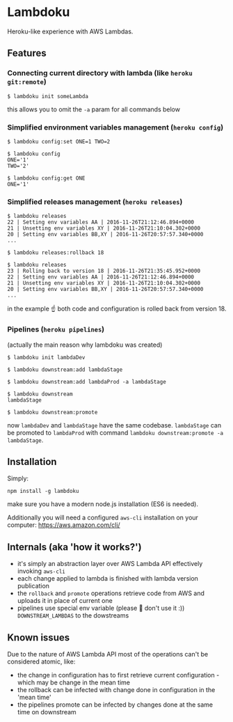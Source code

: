 # Lambdoku

Heroku-like experience with AWS Lambdas.

## Features

### Connecting current directory with lambda (like `heroku git:remote`)

```
$ lambdoku init someLambda
```

this allows you to omit the `-a` param for all commands below


### Simplified environment variables management (`heroku config`)

```
$ lambdoku config:set ONE=1 TWO=2

$ lambdoku config
ONE='1'
TWO='2'

$ lambdoku config:get ONE
ONE='1'
```

### Simplified releases management (`heroku releases`)

```
$ lambdoku releases
22 | Setting env variables AA | 2016-11-26T21:12:46.894+0000
21 | Unsetting env variables XY | 2016-11-26T21:10:04.302+0000
20 | Setting env variables BB,XY | 2016-11-26T20:57:57.340+0000
...

$ lambdoku releases:rollback 18

$ lambdoku releases
23 | Rolling back to version 18 | 2016-11-26T21:35:45.952+0000
22 | Setting env variables AA | 2016-11-26T21:12:46.894+0000
21 | Unsetting env variables XY | 2016-11-26T21:10:04.302+0000
20 | Setting env variables BB,XY | 2016-11-26T20:57:57.340+0000
...
```

in the example :point_up: both code and configuration is rolled back from version 18.

### Pipelines (`heroku pipelines`)

(actually the main reason why lambdoku was created)

```
$ lambdoku init lambdaDev

$ lambdoku downstream:add lambdaStage

$ lambdoku downstream:add lambdaProd -a lambdaStage

$ lambdoku downstream
lambdaStage

$ lambdoku downstream:promote
```

now `lambdaDev` and `lambdaStage` have the same codebase. 
`lambdaStage` can be promoted to `lambdaProd` with command `lambdoku downstream:promote -a lambdaStage`.

## Installation

Simply:
```
npm install -g lambdoku
```

make sure you have a modern node.js installation (ES6 is needed). 

Additionally you will need a configured `aws-cli` installation on your computer: https://aws.amazon.com/cli/

## Internals (aka 'how it works?')
 * it's simply an abstraction layer over AWS Lambda API effectively invoking `aws-cli`
 * each change applied to lambda is finished with lambda version publication
 * the `rollback` and `promote` operations retrieve code from AWS and uploads it in place of current one
 * pipelines use special env variable (please :pray: don't use it :)) `DOWNSTREAM_LAMBDAS` to the dowstreams

## Known issues

Due to the nature of AWS Lambda API most of the operations can't be considered atomic, like:
  * the change in configuration has to first retrieve current configuration - which may be change in the mean time
  * the rollback can be infected with change done in configuration in the 'mean time'
  * the pipelines promote can be infected by changes done at the same time on downstream
